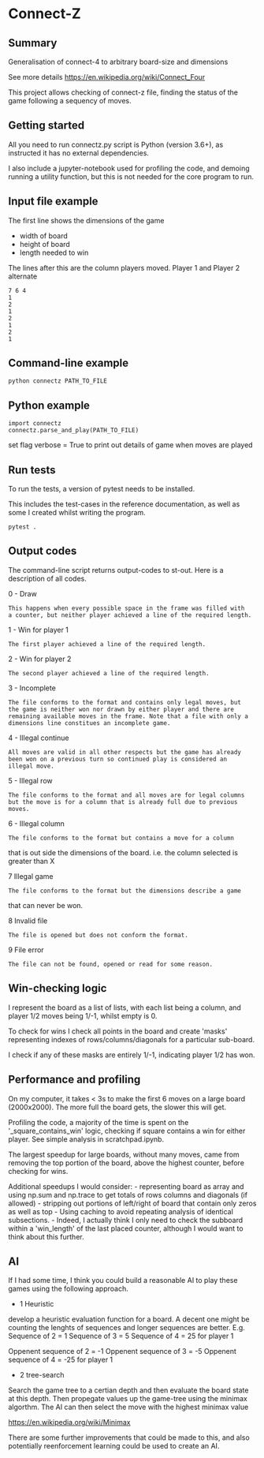 # Connect-Z

## Summary

Generalisation of connect-4 to arbitrary board-size and dimensions

See more details https://en.wikipedia.org/wiki/Connect_Four

This project allows checking of connect-z file, finding the status of the game following a sequency of moves.

## Getting started

All you need to run connectz.py script is Python (version 3.6+), as instructed it has no external dependencies.

I also include a jupyter-notebook used for profiling the code, and demoing running a utility function, but this is not needed for the core program to run.

## Input file example

The first line shows the dimensions of the game

- width of board
- height of board
- length needed to win

The lines after this are the column players moved. Player 1 and Player 2 alternate

    7 6 4
    1
    2
    1
    2
    1
    2
    1

## Command-line example

    python connectz PATH_TO_FILE

## Python example

    import connectz
    connectz.parse_and_play(PATH_TO_FILE)

set flag verbose = True to print out details of game when moves are played

## Run tests

To run the tests, a version of pytest needs to be installed.

This includes the test-cases in the reference documentation, as well as some I created whilst writing the program.

    pytest .

## Output codes

The command-line script returns output-codes to st-out. Here is a description of all codes.

0 - Draw

    This happens when every possible space in the frame was filled with
    a counter, but neither player achieved a line of the required length.

1 - Win for player 1

    The first player achieved a line of the required length.

2 - Win for player 2

    The second player achieved a line of the required length.

3 - Incomplete

    The file conforms to the format and contains only legal moves, but
    the game is neither won nor drawn by either player and there are
    remaining available moves in the frame. Note that a file with only a
    dimensions line constitues an incomplete game.

4 - Illegal continue

    All moves are valid in all other respects but the game has already
    been won on a previous turn so continued play is considered an
    illegal move.

5 - Illegal row

    The file conforms to the format and all moves are for legal columns
    but the move is for a column that is already full due to previous
    moves.

6 - Illegal column

    The file conforms to the format but contains a move for a column
that is out side the dimensions of the board. i.e. the column selected
is greater than X

7 Illegal game

    The file conforms to the format but the dimensions describe a game
that can never be won.

8 Invalid file

    The file is opened but does not conform the format.

9 File error

    The file can not be found, opened or read for some reason.

## Win-checking logic

I represent the board as a list of lists, with each list being a column, and player 1/2 moves being 1/-1, whilst empty is 0.

To check for wins I check all points in the board and create 'masks'
representing indexes of rows/columns/diagonals for a particular sub-board.

I check if any of these masks are entirely 1/-1, indicating player 1/2 has won.

## Performance and profiling

On my computer, it takes < 3s to make the first 6 moves on a large board (2000x2000). The more full the board gets, the slower this will get.

Profiling the code, a majority of the time is spent on the '_square_contains_win' logic, checking if square contains a win for either player. See simple analysis in scratchpad.ipynb.

The largest speedup for large boards, without many moves, came from removing the top portion of the board, above the highest counter, before checking for wins.

Additional speedups I would consider:
    - representing board as array and using np.sum and np.trace to get totals of rows columns and diagonals (if allowed)
    - stripping out portions of left/right of board that contain only zeros as well as top
    - Using caching to avoid repeating analysis of identical subsections.
    - Indeed, I actually think I only need to check the subboard within a 'win_length' of the last placed counter, although I would want to think about this further.

## AI

If I had some time, I think you could build a reasonable AI to play these games using the following approach.

- 1 Heuristic

develop a heuristic evaluation function for a board. A decent one might be counting the lenghts of sequences and longer sequences are better. E.g.
Sequence of 2 = 1
Sequence of 3 = 5
Sequence of 4 = 25 for player 1

Oppenent sequence of 2 = -1
Oppenent sequence of 3 = -5
Oppenent sequence of 4 = -25 for player 1

- 2 tree-search

Search the game tree to a certian depth and then evaluate the board state at this depth. Then propegate values up the game-tree using the minimax algorthm. The AI can then select the move with the highest minimax value

https://en.wikipedia.org/wiki/Minimax

There are some further improvements that could be made to this, and also potentially reenforcement learning could be used to create an AI.
